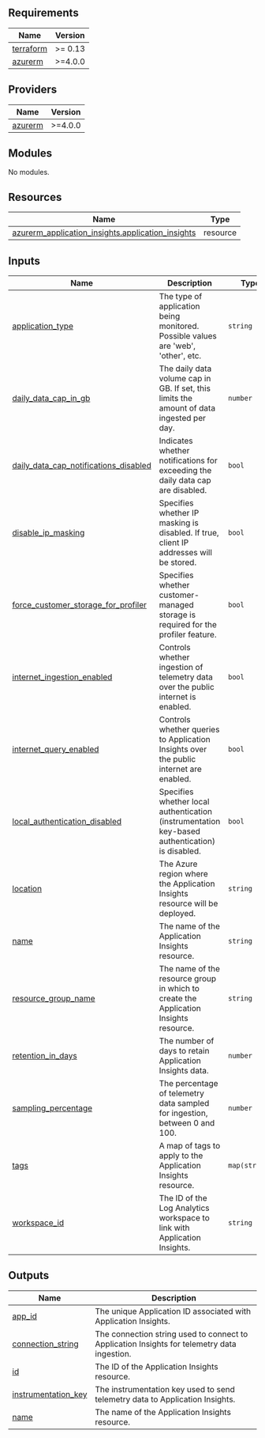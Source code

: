 ## Requirements

| Name | Version |
|------|---------|
| <a name="requirement_terraform"></a> [terraform](#requirement\_terraform) | >= 0.13 |
| <a name="requirement_azurerm"></a> [azurerm](#requirement\_azurerm) | >=4.0.0 |

## Providers

| Name | Version |
|------|---------|
| <a name="provider_azurerm"></a> [azurerm](#provider\_azurerm) | >=4.0.0 |

## Modules

No modules.

## Resources

| Name | Type |
|------|------|
| [azurerm_application_insights.application_insights](https://registry.terraform.io/providers/hashicorp/azurerm/latest/docs/resources/application_insights) | resource |

## Inputs

| Name | Description | Type | Default | Required |
|------|-------------|------|---------|:--------:|
| <a name="input_application_type"></a> [application\_type](#input\_application\_type) | The type of application being monitored. Possible values are 'web', 'other', etc. | `string` | `"web"` | no |
| <a name="input_daily_data_cap_in_gb"></a> [daily\_data\_cap\_in\_gb](#input\_daily\_data\_cap\_in\_gb) | The daily data volume cap in GB. If set, this limits the amount of data ingested per day. | `number` | `null` | no |
| <a name="input_daily_data_cap_notifications_disabled"></a> [daily\_data\_cap\_notifications\_disabled](#input\_daily\_data\_cap\_notifications\_disabled) | Indicates whether notifications for exceeding the daily data cap are disabled. | `bool` | `null` | no |
| <a name="input_disable_ip_masking"></a> [disable\_ip\_masking](#input\_disable\_ip\_masking) | Specifies whether IP masking is disabled. If true, client IP addresses will be stored. | `bool` | `false` | no |
| <a name="input_force_customer_storage_for_profiler"></a> [force\_customer\_storage\_for\_profiler](#input\_force\_customer\_storage\_for\_profiler) | Specifies whether customer-managed storage is required for the profiler feature. | `bool` | `false` | no |
| <a name="input_internet_ingestion_enabled"></a> [internet\_ingestion\_enabled](#input\_internet\_ingestion\_enabled) | Controls whether ingestion of telemetry data over the public internet is enabled. | `bool` | `true` | no |
| <a name="input_internet_query_enabled"></a> [internet\_query\_enabled](#input\_internet\_query\_enabled) | Controls whether queries to Application Insights over the public internet are enabled. | `bool` | `true` | no |
| <a name="input_local_authentication_disabled"></a> [local\_authentication\_disabled](#input\_local\_authentication\_disabled) | Specifies whether local authentication (instrumentation key-based authentication) is disabled. | `bool` | `false` | no |
| <a name="input_location"></a> [location](#input\_location) | The Azure region where the Application Insights resource will be deployed. | `string` | n/a | yes |
| <a name="input_name"></a> [name](#input\_name) | The name of the Application Insights resource. | `string` | n/a | yes |
| <a name="input_resource_group_name"></a> [resource\_group\_name](#input\_resource\_group\_name) | The name of the resource group in which to create the Application Insights resource. | `string` | n/a | yes |
| <a name="input_retention_in_days"></a> [retention\_in\_days](#input\_retention\_in\_days) | The number of days to retain Application Insights data. | `number` | `365` | no |
| <a name="input_sampling_percentage"></a> [sampling\_percentage](#input\_sampling\_percentage) | The percentage of telemetry data sampled for ingestion, between 0 and 100. | `number` | `null` | no |
| <a name="input_tags"></a> [tags](#input\_tags) | A map of tags to apply to the Application Insights resource. | `map(string)` | `{}` | no |
| <a name="input_workspace_id"></a> [workspace\_id](#input\_workspace\_id) | The ID of the Log Analytics workspace to link with Application Insights. | `string` | `null` | no |

## Outputs

| Name | Description |
|------|-------------|
| <a name="output_app_id"></a> [app\_id](#output\_app\_id) | The unique Application ID associated with Application Insights. |
| <a name="output_connection_string"></a> [connection\_string](#output\_connection\_string) | The connection string used to connect to Application Insights for telemetry data ingestion. |
| <a name="output_id"></a> [id](#output\_id) | The ID of the Application Insights resource. |
| <a name="output_instrumentation_key"></a> [instrumentation\_key](#output\_instrumentation\_key) | The instrumentation key used to send telemetry data to Application Insights. |
| <a name="output_name"></a> [name](#output\_name) | The name of the Application Insights resource. |
